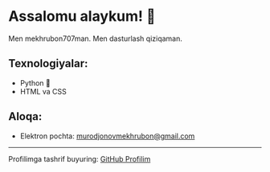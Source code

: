 # Assalomu alaykum! 👋  
Men mekhrubon707man. Men dasturlash qiziqaman.

## Texnologiyalar:
- Python 🐍
- HTML va CSS 





## Aloqa:
- Elektron pochta: murodjonovmekhrubon@gmail.com


---

Profilimga tashrif buyuring: [GitHub Profilim](https://github.com/mekhrubon707)
